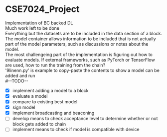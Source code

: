 # CSE7024_Project
Implementation of BC backed DL  
Much work left to be done  
Everything but the datasets are to be included in the data section of a block. The model container allows information to be included that is not actually part of the model parameters, such as discussions or notes about the model.  
The most challengeing part of the implementation is figuring out how to evaluate models. If external frameworks, such as PyTorch or TensorFlow are used, how to run the training from the chain?  
'9linenn.py' is example to copy-paste the contents to show a model can be added and run  
#--TODO--    
- [x] implement adding a model to a block  
- [x] evaluate a model  
- [x] compare to existing best model  
- [x] sign model    
- [x] implement broadcasting and beaconing  
- [ ] develop means to check acceptance level to determine whether or not block gets added to chain  
- [ ] implement means to check if model is compatible with device  
